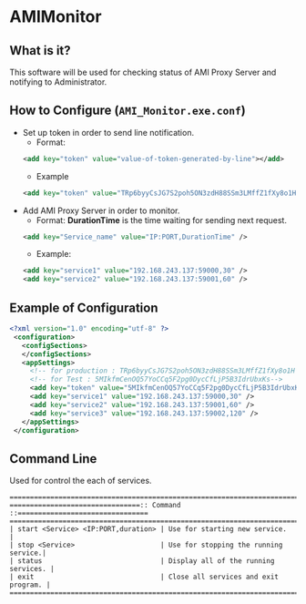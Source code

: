 # AMIMonitor

## What is it?
This software will be used for checking status of AMI Proxy Server and notifying to Administrator.

## How to Configure (`AMI_Monitor.exe.conf`)

 - Set up token in order to send line notification.
   - Format:
   ```xml
   <add key="token" value="value-of-token-generated-by-line"></add>
   ```
   - Example
   ```xml
   <add key="token" value="TRp6byyCsJG7S2poh5ON3zdH88SSm3LMffZ1fXy8o1H"></add>
   ```
 - Add AMI Proxy Server in order to monitor.
   - Format:
     **DurationTime** is the time waiting for sending next request.
   ```xml
   <add key="Service_name" value="IP:PORT,DurationTime" />
   ```
   - Example:
   ```xml
   <add key="service1" value="192.168.243.137:59000,30" />
   <add key="service2" value="192.168.243.137:59001,60" />
   ```
## Example of Configuration
   ```xml
   <?xml version="1.0" encoding="utf-8" ?>
    <configuration>
      <configSections>
      </configSections>
      <appSettings>
        <!-- for production : TRp6byyCsJG7S2poh5ON3zdH88SSm3LMffZ1fXy8o1H -->
        <!-- for Test : 5MIkfmCenOQ57YoCCq5F2pg0DycCfLjP5B3IdrUbxKs-->
        <add key="token" value="5MIkfmCenOQ57YoCCq5F2pg0DycCfLjP5B3IdrUbxKs"></add>
        <add key="service1" value="192.168.243.137:59000,30" />
        <add key="service2" value="192.168.243.137:59001,60" />
        <add key="service3" value="192.168.243.137:59002,120" />
      </appSettings>
    </configuration>
   ```
   
## Command Line
  Used for control the each of services.
```text
=============================================================================
================================:: Command ::================================
=============================================================================
| start <Service> <IP:PORT,duration> | Use for starting new service.        |
| stop <Service>                     | Use for stopping the running service.|
| status                             | Display all of the running services. |
| exit                               | Close all services and exit program. |
=============================================================================
```
  
